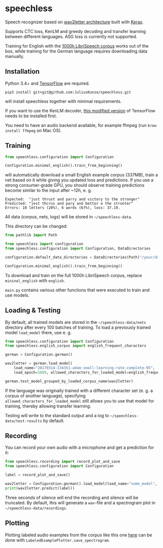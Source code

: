 # speechless
Speech recognizer based on [wav2letter architecture](https://arxiv.org/pdf/1609.03193v2.pdf) built with [Keras](https://keras.io/).

Supports CTC loss, KenLM and greedy decoding and transfer learning between different languages. ASG loss is currently not supported.

Training for English with the [1000h LibriSpeech corpus](http://www.openslr.org/12) works out of the box, 
while training for the German language requires downloading data manually.

## Installation

Python 3.4+ and [TensorFlow](https://www.tensorflow.org/install/) are required.

    pip3 install git+git@github.com:JuliusKunze/speechless.git

will install speechless together with minimal requirements.

If you want to use the KenLM decoder, [this modified version](https://github.com/timediv/tensorflow-with-kenlm) of TensorFlow needs to be installed first.

You need to have an audio backend available, for example ffmpeg (run `brew install ffmpeg` on Mac OS).  

## Training

```python
from speechless.configuration import Configuration

Configuration.minimal_english().train_from_beginning()
```
    
will automatically download a small English example corpus (337MB), 
train a net based on it while giving you updated loss and predictions.
If you use a strong consumer-grade GPU, you should observe training predictions become similar to the input after ~12h, e. g.
```
Expected:  "just thrust and parry and victory to the stronger"
Predicted: "jest thcrus and pary and bettor o the stronter"
Errors: 10 letters (20%), 6 words (67%), loss: 37.19.
```

All data (corpus, nets, logs) will be stored in `~/speechless-data`.

This directory can be changed:
```python
from pathlib import Path

from speechless import configuration
from speechless.configuration import Configuration, DataDirectories

configuration.default_data_directories = DataDirectories(Path("/your/data/path"))

Configuration.minimal_english().train_from_beginning()
```

To download and train on the full 1000h LibriSpeech corpus, replace `mininal_english` with `english`.

`main.py` contains various other functions that were executed to train and use models.

## Loading & Testing

By default, all trained models are stored in the `~/speechless-data/nets` directory after every 100 batches of training. 
To load a previously trained model `load_model` there, use e. g. 

```python
from speechless.configuration import Configuration
from speechless.english_corpus import english_frequent_characters

german = Configuration.german()

wav2letter = german.load_model(
    load_name="20170314-134351-adam-small-learning-rate-complete-95",
    load_epoch=1689, allowed_characters_for_loaded_model=english_frequent_characters)

german.test_model_grouped_by_loaded_corpus_name(wav2letter)
```

If the language was originally trained with a different character set (e. g. a corpus of another language),
specifying `allowed_characters_for_loaded_model` still allows you to use that model for training, thereby allowing transfer learning. 

Testing will write to the standard output and a log to `~/speechless-data/test-results` by default.

## Recording

You can record your own audio with a microphone and get a prediction for it:
```python
from speechless.recording import record_plot_and_save
from speechless.configuration import Configuration

label = record_plot_and_save()

wav2letter = Configuration.german().load_model(load_name="some_model", load_epoch=42)
print(wav2letter.predict(label))
```

Three seconds of silence will end the recording and silence will be truncated.
By default, this will generate a `wav`-file and a spectrogram plot in `~/speechless-data/recordings`.

## Plotting

Plotting labeled audio examples from the corpus like this one [here](https://docs.google.com/presentation/d/1X30IcB-CzCxnGt780ze0qOrbsRtDrxbWrZ_zQ91TOZQ/edit#slide=id.g1b9173e933_0_15) can be done with `LabeledExamplePlotter.save_spectrogram`.